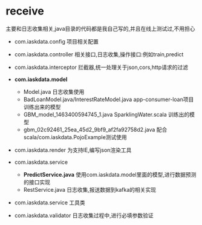 # receive
主要和日志收集相关,java目录的代码都是我自己写的,并且在线上测试过,不用担心  

* com.iaskdata.config
项目相关配置
* com.iaskdata.controller
相关接口,日志收集,操作接口:例如train,predict
* com.iaskdata.interceptor
拦截器,统一处理关于json,cors,http请求的过滤
* **com.iaskdata.model**
    * Model.java 
        日志收集使用
    * BadLoanModel.java/InterestRateModel.java 
        app-consumer-loan项目训练出来的模型
    * GBM_model_1463400594745_1.java 
        SparklingWater.scala 训练出的模型
    * gbm_02c92461_25ea_45d2_9bf9_af2fa92758d2.java
        配合scala/com.iaskdata.PojoExample测试使用

* com.iaskdata.render
为支持IE,编写json渲染工具
* com.iaskdata.service
    * **PredictService.java**
    使用com.iaskdata.model里面的模型,进行数据预测的接口实现
    * RestService.java
    日志收集,报送数据到kafka的相关实现
* com.iaskdata.service
工具类
* com.iaskdata.validator
日志收集过程中,进行必填参数验证